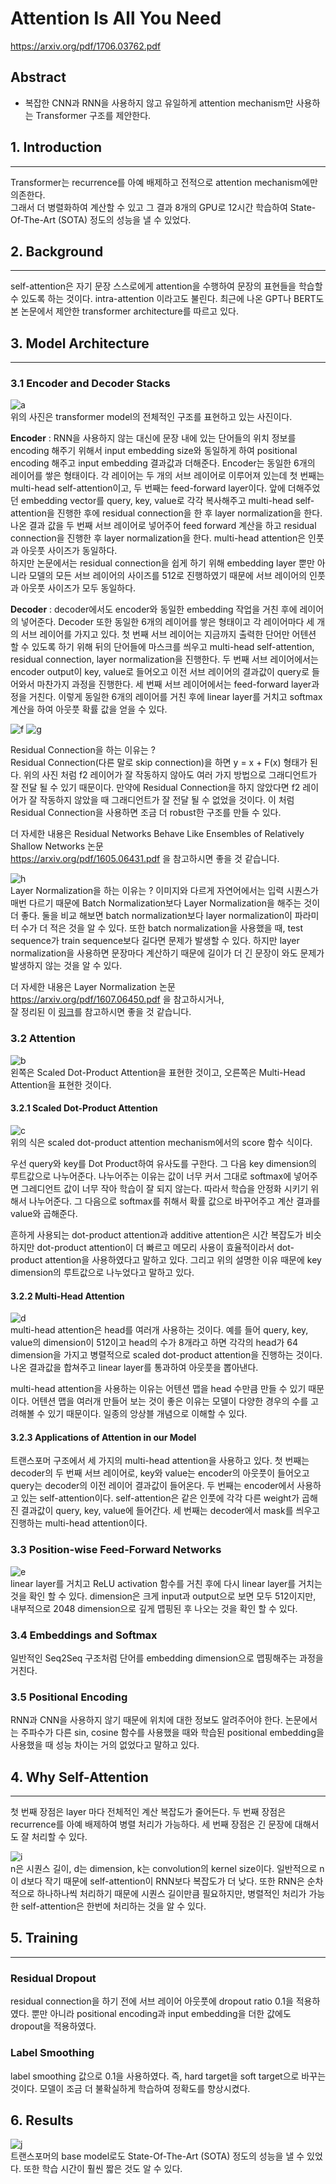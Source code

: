 # Attention Is All You Need
https://arxiv.org/pdf/1706.03762.pdf

## Abstract

- 복잡한 CNN과 RNN을 사용하지 않고 유일하게 attention mechanism만 사용하는 Transformer 구조를
제안한다. 

## 1. Introduction
---
Transformer는 recurrence를 아예 배제하고 전적으로 attention mechanism에만 의존한다.  
그래서 더 병렬화하여 계산할 수 있고 그 결과 8개의 GPU로 12시간 학습하여 State-Of-The-Art (SOTA) 정도의 성능을 낼 수 있었다.


## 2. Background
---
self-attention은 자기 문장 스스로에게 attention을 수행하여 문장의 표현들을 학습할 수 있도록 하는 것이다. intra-attention 이라고도 불린다.
최근에 나온 GPT나 BERT도 본 논문에서 제안한 transformer architecture를 따르고 있다.

## 3. Model Architecture
---
### 3.1 Encoder and Decoder Stacks
![a](https://user-images.githubusercontent.com/54731898/104893547-e83a8000-59b6-11eb-867f-9257e8d106ee.PNG)  
위의 사진은 transformer model의 전체적인 구조를 표현하고 있는 사진이다.

**Encoder** : RNN을 사용하지 않는 대신에 문장 내에 있는 단어들의 위치 정보를 encoding 해주기 위해서 input embedding size와 동일하게 하여 positional encoding 해주고 input embedding 결과값과 더해준다. 
Encoder는 동일한 6개의 레이어를 쌓은 형태이다. 각 레이어는 두 개의 서브 레이어로 이루어져 있는데 첫 번째는 multi-head self-attention이고, 두 번째는 feed-forward layer이다. 
앞에 더해주었던 embedding vector를 query, key, value로 각각 복사해주고 multi-head self-attention을 진행한 후에 residual connection을 한 후 layer normalization을 한다.
나온 결과 값을 두 번째 서브 레이어로 넣어주어 feed forward 계산을 하고 residual connection을 진행한 후 layer normalization을 한다.
multi-head attention은 인풋과 아웃풋 사이즈가 동일하다.  
하지만 논문에서는 residual connection을 쉽게 하기 위해 embedding layer 뿐만 아니라 모델의 모든 서브 레이어의 사이즈를 512로 진행하였기 때문에 서브 레이어의 인풋과 아웃풋 사이즈가 모두 동일하다.

**Decoder** : decoder에서도 encoder와 동일한 embedding 작업을 거친 후에 레이어의 넣어준다.
Decoder 또한 동일한 6개의 레이어를 쌓은 형태이고 각 레이어마다 세 개의 서브 레이어를 가지고 있다.
첫 번째 서브 레이어는 지금까지 출력한 단어만 어텐션 할 수 있도록 하기 위해 뒤의 단어들에 마스크를 
씌우고 multi-head self-attention, residual connection, layer normalization을 진행한다. 
두 번째 서브 레이어에서는 encoder output이 key, value로 들어오고 이전 서브 레이어의 결과값이 query로 들어와서 마찬가지 과정을 진행한다.
세 번째 서브 레이어에서는 feed-forward layer과정을 거친다.
이렇게 동일한 6개의 레이어를 거친 후에 linear layer를 거치고 softmax 계산을 하여 아웃풋 확률 값을 얻을 수 있다.

![f](https://user-images.githubusercontent.com/54731898/104893643-056f4e80-59b7-11eb-91ee-21e6fda9f8fb.PNG)
![g](https://user-images.githubusercontent.com/54731898/104893692-16b85b00-59b7-11eb-9725-93be09df1cd8.PNG)

Residual Connection을 하는 이유는 ?  
Residual Connection(다른 말로 skip connection)을 하면 y = x + F(x) 형태가 된다.
위의 사진 처럼 f2 레이어가 잘 작동하지 않아도 여러 가지 방법으로 그래디언트가 
잘 전달 될 수 있기 때문이다. 만약에 Residual Connection을 하지 않았다면 f2 레이어가 잘 작동하지
않았을 때 그래디언트가 잘 전달 될 수 없었을 것이다. 이 처럼 Residual Connection을 사용하면 조금 더
robust한 구조를 만들 수 있다.

더 자세한 내용은 Residual Networks Behave Like Ensembles of Relatively Shallow Networks 논문   
https://arxiv.org/pdf/1605.06431.pdf 을 참고하시면 좋을 것 같습니다.


![h](https://user-images.githubusercontent.com/54731898/104893694-17e98800-59b7-11eb-84d9-518cfc1f3bb8.PNG)    
Layer Normalization을 하는 이유는 ?
이미지와 다르게 자연어에서는 입력 시퀀스가 매번 다르기 때문에 Batch Normalization보다 
Layer Normalization을 해주는 것이 더 좋다.
둘을 비교 해보면 batch normalization보다 layer normalization이 파라미터 수가 더 적은 것을 알 수 있다.
또한 batch normalization을 사용했을 때, test sequence가 train sequence보다 길다면 문제가 발생할 수 있다.
하지만 layer normalization을 사용하면 문장마다 계산하기 때문에 길이가 더 긴 문장이 와도 문제가 발생하지 않는 것을 알 수 있다.

더 자세한 내용은 Layer Normalization 논문 https://arxiv.org/pdf/1607.06450.pdf 을 참고하시거나,  
잘 정리된 이 [링크](https://zhangtemplar.github.io/normalization/)를 참고하시면 좋을 것 같습니다.


### 3.2 Attention
![b](https://user-images.githubusercontent.com/54731898/104893552-e96bad00-59b6-11eb-858f-504dcbb82749.PNG)  
왼쪽은 Scaled Dot-Product Attention을 표현한 것이고, 오른쪽은 Multi-Head Attention을 표현한 것이다.
  
#### 3.2.1 Scaled Dot-Product Attention
![c](https://user-images.githubusercontent.com/54731898/104893570-ee306100-59b6-11eb-9b33-e8b0cc58cffa.PNG)  
위의 식은 scaled dot-product attention mechanism에서의 score 함수 식이다. 

우선 query와 key를 Dot Product하여 유사도를 구한다. 그 다음 key dimension의 루트값으로 나누어준다.
나누어주는 이유는 값이 너무 커서 그대로 softmax에 넣어주면 그레디언트 값이 너무 작아 학습이 잘 되지 않는다. 따라서 학습을 안정화 시키기 위해서 나누어준다.
그 다음으로 softmax를 취해서 확률 값으로 바꾸어주고 계산 결과를 value와 곱해준다.

흔하게 사용되는 dot-product attention과 additive attention은 시간 복잡도가 비슷하지만 dot-product attention이 더 빠르고 메모리 사용이 효율적이라서 dot-product attention을 사용하였다고 말하고 있다.
그리고 위의 설명한 이유 때문에 key dimension의 루트값으로 나누었다고 말하고 있다.
  
#### 3.2.2 Multi-Head Attention
![d](https://user-images.githubusercontent.com/54731898/104893634-02745e00-59b7-11eb-9cde-3e97334fd7e2.PNG)  
multi-head attention은 head를 여러개 사용하는 것이다. 예를 들어 query, key, value의 dimension이 512이고 head의 수가 8개라고 하면 각각의 head가 64 dimension을 가지고 병렬적으로 scaled dot-product attention을 진행하는 것이다.
나온 결과값을 합쳐주고 linear layer를 통과하여 아웃풋을 뽑아낸다.

multi-head attention을 사용하는 이유는 어텐션 맵을 head 수만큼 만들 수 있기 때문이다.
어텐션 맵을 여러개 만들어 보는 것이 좋은 이유는 모델이 다양한 경우의 수를 고려해볼 수 있기 때문이다.
일종의 앙상블 개념으로 이해할 수 있다.
  
#### 3.2.3 Applications of Attention in our Model
트랜스포머 구조에서 세 가지의 multi-head attention을 사용하고 있다.
첫 번째는 decoder의 두 번째 서브 레이어로, key와 value는 encoder의 아웃풋이 들어오고
query는 decoder의 이전 레이어 결과값이 들어온다.
두 번째는 encoder에서 사용하고 있는 self-attention이다. self-attention은 같은 인풋에 각각 다른 weight가 곱해진 결과값이 query, key, value에 들어간다.
세 번째는 decoder에서 mask를 씌우고 진행하는 multi-head attention이다. 

### 3.3 Position-wise Feed-Forward Networks
![e](https://user-images.githubusercontent.com/54731898/104893640-030cf480-59b7-11eb-8681-e7bbdc854aa2.PNG)  
linear layer를 거치고 ReLU activation 함수를 거친 후에 다시 linear layer를 거치는 것을 확인 할 수 있다.
dimension은 크게 input과 output으로 보면 모두 512이지만, 내부적으로 2048 dimension으로 깊게 맵핑된 후 나오는 것을 확인 할 수 있다.
  
### 3.4 Embeddings and Softmax
일반적인 Seq2Seq 구조처럼 단어를 embedding dimension으로 맵핑해주는 과정을 거친다.
  
### 3.5 Positional Encoding
RNN과 CNN을 사용하지 않기 때문에 위치에 대한 정보도 알려주어야 한다.
논문에서는 주파수가 다른 sin, cosine 함수를 사용했을 때와 
학습된 positional embedding을 사용했을 때 성능 차이는 거의 없었다고 말하고 있다.


## 4. Why Self-Attention
---
첫 번째 장점은 layer 마다 전체적인 계산 복잡도가 줄어든다.
두 번째 장점은 recurrence를 아예 배제하여 병렬 처리가 가능하다.
세 번째 장점은 긴 문장에 대해서도 잘 처리할 수 있다.

![i](https://user-images.githubusercontent.com/54731898/104893699-191ab500-59b7-11eb-86a4-6c7a6c5b1661.PNG)  
n은 시퀀스 길이, d는 dimension, k는 convolution의 kernel size이다.
일반적으로 n이 d보다 작기 때문에 self-attention이 RNN보다 복잡도가 더 낮다.
또한 RNN은 순차적으로 하나하나씩 처리하기 때문에 시퀀스 길이만큼 필요하지만,
병렬적인 처리가 가능한 self-attention은 한번에 처리하는 것을 알 수 있다.


## 5. Training
---
### Residual Dropout
residual connection을 하기 전에 서브 레이어 아웃풋에 dropout ratio 0.1을 적용하였다.
뿐만 아니라 positional encoding과 input embedding을 더한 값에도 dropout을 적용하였다.

### Label Smoothing
label smoothing 값으로 0.1을 사용하였다.
즉, hard target을 soft target으로 바꾸는 것이다.
모델이 조금 더 불확실하게 학습하여 정확도를 향상시켰다. 

## 6. Results
![j](https://user-images.githubusercontent.com/54731898/104893706-1a4be200-59b7-11eb-85a2-56e078225c22.PNG)  
트랜스포머의 base model로도 State-Of-The-Art (SOTA) 정도의 성능을 낼 수 있었다.
또한 학습 시간이 훨씬 짧은 것도 알 수 있다.


